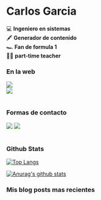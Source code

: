 # Carlos Garcia

💻 **Ingeniero en sistemas**  
🖋 **Generador de contenido**  
🏎 **Fan de formula 1**  
👨‍🏫 **part-time teacher**  

### En la web
[<img src="https://img.shields.io/website?label=csharlscode&url=https%3A%2F%2Fcharlescode.wordpress.com"/>](website)  
[<img src="https://img.shields.io/stackexchange/stackoverflow/r/2096394?order=desc&sort=reputation&site=stackoverflow?style=plastic"/>](stackoverflow)

#
### Formas de contacto  

[<img src="https://img.icons8.com/android/24/000000/twitter.png"/>](twitter) 
[<img src="https://img.icons8.com/android/24/000000/linkedin.png"/>](linkedin)

#
### Github Stats

[![Top Langs](https://github-readme-stats.vercel.app/api/top-langs/?username=CSharles&layout=compact)](https://github.com/anuraghazra/github-readme-stats)  

[![Anurag's github stats](https://github-readme-stats.vercel.app/api?username=CSharles)](https://github.com/anuraghazra/github-readme-stats)  


### Mis blog posts mas recientes
#
<!-- BLOG-POST-LIST:START -->
<!-- BLOG-POST-LIST:END -->


[website]:https://charlescode.wordpress.com
[twitter]:https://twitter.com/csharls
[linkedin]:www.linkedin.com/in/csharls
[stackoverflow]:https://stackoverflow.com/users/2096394/csharls
